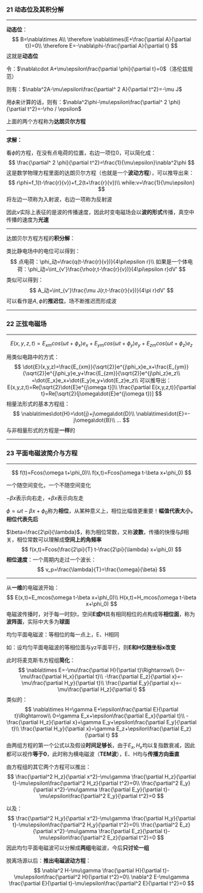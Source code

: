 ### 21 动态位及其积分解

---

**动态位**：
$$
B=\nabla\times A\\
\therefore \nabla\times(E+\frac{\partial A}{\partial t})=0\\
\therefore E=-\nabla\phi-\frac{\partial A}{\partial t}
$$
这就是**动态位**

令：$\nabla\cdot A+\mu\epsilon\frac{\partial \phi}{\partial t}=0$（洛伦兹规范）

则有：$\nabla^2A-\mu\epsilon\frac{\partial^ 2 A}{\partial t^2}=-\mu J$

用$\phi$来计算的话，则有：$\nabla^2\phi-\mu\epsilon\frac{\partial^ 2 \phi}{\partial t^2}=-\rho / \epsilon$

上面的两个方程称为**达朗贝尔方程**

---

**求解：**

看$\phi$的方程，在没有点电荷的位置，右边一项位0，可以简化成：
$$
\frac{\partial^ 2 \phi}{\partial t^2}=\frac{1}{\mu\epsilon}\nabla^2\phi
$$
这是数学物理方程里面的达朗贝尔方程（也就是一个**波动方程**），可以推导出来：
$$
r\phi=f_1(t-\frac{r}{v})+f_2(t+\frac{r}{v})\\
while:v=\frac{1}{\mu\epsilon}
$$
将左边一项称为入射波，右边一项称为反射波

因此$v$实际上表征的是波的传播速度，因此时变电磁场会以**波的形式**传播，真空中传播的速度为**光速**

---

达朗贝尔方程方程的**积分解**：

类比静电场中的电位可以得到：
$$
点电荷：\phi_动=\frac{q(t-\frac{r}{v})}{4\pi\epsilon r}\\
如果是一个体电荷：\phi_动=\int_{v'}\frac{\rho(r,t-\frac{r}{v})}{4\pi\epsilon r}dV'
$$
类似可以得到：
$$
A_动=\int_{v'}\frac{\mu J(r,t-\frac{r}{v})}{4\pi r}dV'
$$
可以看作是$A,\phi$的**推迟位**，场不断推迟而形成波

---



### 22 正弦电磁场

---

$$
E(x,y,z,t)=E_{xm}cos(\omega t+\phi_x)e_x+E_{ym}cos(\omega t+\phi_y)e_y+E_{zm}cos(\omega t+\phi_z)e_z
$$

用类似电路中的方式：
$$
\dot{E}(x,y,z)=\frac{E_{xm}}{\sqrt{2}}e^{j\phi_x}e_x+\frac{E_{ym}}{\sqrt{2}}e^{j\phi_y}e_y+\frac{E_{zm}}{\sqrt{2}}e^{j\phi_z}e_z\\
=\dot{E_x}e_x+\dot{E_y}e_y+\dot{E_z}e_z\\
可以推导出：E(x,y,z,t)=Re[\sqrt{2}\dot{E}e^{j\omega t}]\\
\frac{\partial E(x,y,z,t)}{\partial t}=Re[\sqrt{2}(j\omega\dot{E}e^{j\omega t})]
$$
相量法形式的基本方程组：
$$
\nabla\times\dot{H}=\dot{j}+j\omega\dot{D}\\
\nabla\times\dot{E}=-j\omega\dot{B}\\
...
$$
与非相量形式的方程是**一样**的

---



### 23 平面电磁波简介与方程

---

$$
f(t)=Fcos(\omega t+\phi_0)\\
f(x,t)=Fcos(\omega t-\beta x+\phi_0)
$$

一个随空间变化，一个不随空间变化

$-\beta x$表示向右走，$+\beta x$表示向左走

$\phi=\omega t-\beta x+\phi_0$称为**相位**，从某种意义上，相位比幅值更重要！**幅值代表大小，相位代表先后**

$\beta=\frac{2\pi}{\lambda}$，称为相位常数，又称**波数**，传播的快慢与$\beta$相关，相位常数可以理解成**空间上的角频率**
$$
f(x,t)=Fcos(\frac{2\pi}{T} t-\frac{2\pi}{\lambda} x+\phi_0)
$$
**相位速度**：一个周期内走过一个波长：
$$
v_p=\frac{\lambda}{T}=\frac{\omega}{\beta}
$$

---

从**一维**的电磁波开始：
$$
E(x,t)=E_mcos(\omega t-\beta x+\phi_0)\\
H(x,t)=H_mcos(\omega t-\beta x+\phi_0)
$$
电磁波传播时，对于每一时刻t，空间**E或H**具有相同相位的点构成等**相位面**，称为**波阵面**，实际中大多为**球面**

均匀平面电磁波：等相位的每一点上，E、H相同

如：设均匀平面电磁波的等相位面与yz平面平行，则**E和H仅随坐标x改变**

此时将麦克斯韦方程组**简化**：
$$
\nabla\times E=-\mu\frac{\partial H}{\partial t}\Rightarrow\\
0=-\mu\frac{\partial H_x}{\partial t}\\
-\frac{\partial E_z}{\partial x}=-\mu\frac{\partial H_y}{\partial t}\\
\frac{\partial E_y}{\partial x}=-\mu\frac{\partial H_z}{\partial t}
$$
类似的：
$$
\nabla\times H=\gamma E+\epsilon\frac{\partial E}{\partial t}\Rightarrow\\
0=\gamma E_x+\epsilon\frac{\partial E_x}{\partial t}\\
-\frac{\partial H_z}{\partial x}=\gamma E_y+\epsilon\frac{\partial E_y}{\partial t}\\
\frac{\partial H_y}{\partial x}=\gamma E_z+\epsilon\frac{\partial E_z}{\partial t}
$$
由两组方程的第一个公式以及假设**时间足够长**，由于$E_x,H_x$均以复指数衰减，因此都可以视作**等于0**，此时称为横电磁波（**TEM波**），E、H均与**传播方向垂直**

由方程组的其它两个方程可以推出：
$$
\frac{\partial^2 H_z}{\partial x^2}-\mu\gamma \frac{\partial H_z}{\partial t}-\mu\epsilon\frac{\partial^2 H_z}{\partial t^2}=0\\
\frac{\partial^2 E_y}{\partial x^2}-\mu\gamma \frac{\partial E_y}{\partial t}-\mu\epsilon\frac{\partial^2 E_y}{\partial t^2}=0
$$

以及：
$$
\frac{\partial^2 H_y}{\partial x^2}-\mu\gamma \frac{\partial H_y}{\partial t}-\mu\epsilon\frac{\partial^2 H_y}{\partial t^2}=0\\
\frac{\partial^2 E_z}{\partial x^2}-\mu\gamma \frac{\partial E_z}{\partial t}-\mu\epsilon\frac{\partial^2 E_z}{\partial t^2}=0
$$
因此均匀平面电磁波可以分解成**两组**电磁波，今后**只讨论一组**



脱离场源以后：**推出电磁波动方程**：
$$
\nabla^2 H-\mu\gamma \frac{\partial H}{\partial t}-\mu\epsilon\frac{\partial^2 H}{\partial t^2}=0\\
\nabla^2 E-\mu\gamma \frac{\partial E}{\partial t}-\mu\epsilon\frac{\partial^2 E}{\partial t^2}=0
$$